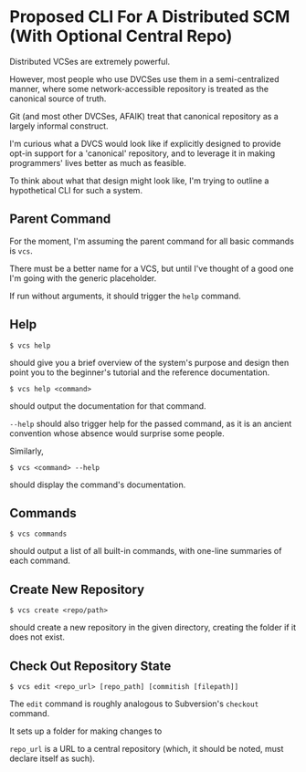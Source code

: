 # Proposed CLI For A Distributed SCM (With Optional Central Repo)

Distributed VCSes are extremely powerful.

However, most people who use DVCSes use them in a semi-centralized manner,
where some network-accessible repository is treated as the canonical source of
truth.

Git (and most other DVCSes, AFAIK) treat that canonical repository as a largely
informal construct.

I'm curious what a DVCS would look like if explicitly designed to provide
opt-in support for a 'canonical' repository, and to leverage it in making
programmers' lives better as much as feasible.

To think about what that design might look like, I'm trying to outline a
hypothetical CLI for such a system.


## Parent Command

For the moment, I'm assuming the parent command for all basic commands is
`vcs`.

There must be a better name for a VCS, but until I've thought of a good one I'm
going with the generic placeholder.

If run without arguments, it should trigger the `help` command.


## Help

    $ vcs help

should give you a brief overview of the system's purpose and design then point
you to the beginner's tutorial and the reference documentation.

    $ vcs help <command>

should output the documentation for that command.

`--help` should also trigger help for the passed command, as it is an ancient
convention whose absence would surprise some people.

Similarly,

    $ vcs <command> --help

should display the command's documentation.


## Commands

    $ vcs commands

should output a list of all built-in commands, with one-line summaries of each
command.


## Create New Repository

    $ vcs create <repo/path>

should create a new repository in the given directory, creating the folder if
it does not exist.


## Check Out Repository State

    $ vcs edit <repo_url> [repo_path] [commitish [filepath]]

The `edit` command is roughly analogous to Subversion's `checkout` command.

It sets up a folder for making changes to

`repo_url` is a URL to a central repository (which, it should be noted, must
declare itself as such).
